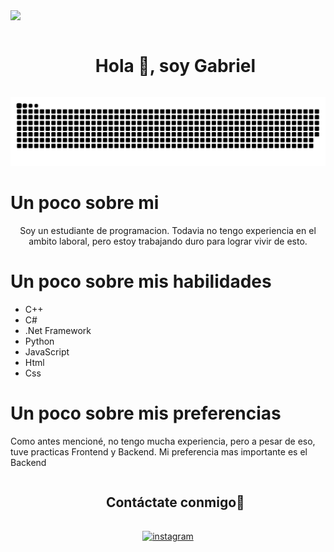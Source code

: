 

<img src="https://user-images.githubusercontent.com/73097560/115834477-dbab4500-a447-11eb-908a-139a6edaec5c.gif">


<div id="user-content-toc">
  <ul align="center">
    <summary><h1 style="display: inline-block">Hola 👋, soy Gabriel</h1></summary>
  </ul>
</div>

<div align="center">
  <img  src="https://github.com/1999AZZAR/1999AZZAR/blob/readme/resources/img/grid-snake.svg"
       alt="snake" /></a>
</div>

<div id="user-content-toc">
  <h1>Un poco sobre mi</h1>
  <p align="center">Soy un estudiante de programacion. Todavia no tengo experiencia en el ambito laboral, pero estoy trabajando duro para lograr vivir de esto.</p>
</div>

<div>
    <h1>Un poco sobre mis habilidades</h1>
    <ul>
        <li>C++</li>
        <li>C#</li>
        <li>.Net Framework</li>
        <li>Python</li>
        <li>JavaScript</li>
        <li>Html</li>
        <li>Css</li>
    </ul>
</div>

<div>
    <h1>Un poco sobre mis preferencias</h1>
    <p>Como antes mencioné, no tengo mucha experiencia, pero a pesar de eso, tuve practicas Frontend y Backend. Mi preferencia mas importante es el Backend </p>
</div>

<div id="user-content-toc">
  <ul align="center">
    <summary><h2 style="display: inline-block">Contáctate conmigo🤝</h2></summary>
  </ul>
</div>

<!--icons and links-->
<p align="center">
<a href="https://www.instagram.com/gaabi_26?igsh=dng2OGVpdzhjc3Zk" target="blank"><img align="center" src="https://user-images.githubusercontent.com/88904952/234981169-2dd1e58f-4b7e-468c-8213-034ba62156c3.png" alt="instagram" height="50" width="50" /></a>
</p>


